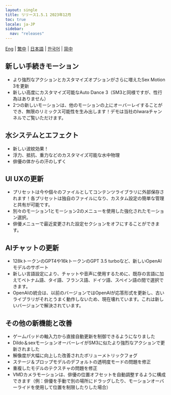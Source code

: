 ```yaml
---
layout: single
title: リリース1.5.1 2023年12月
toc: true
locale: ja-JP
sidebar:
  nav: "releases"
---
```

[Eng](/dancexr/releases/1.5.1) | [繁中](/tw/dancexr/releases/1.5.1) | [日本語](/jp/dancexr/releases/1.5.1) | [한국어](/kr/dancexr/releases/1.5.1) | [简中](/zh/dancexr/releases/1.5.1)


## 新しい手続きモーション
* より強烈なアクションとカスタマイズオプションがさらに増えたSex Motion 3を更新
* 新しい高度にカスタマイズ可能なAuto Dance 3（SM3と同様ですが、性行為はありません）
* 2つの新しいモーションは、他のモーションの上にオーバーレイすることができ、無限のリミックス可能性を生み出します！デモは当社のIwaraチャンネルでご覧いただけます。

## 水システムとエフェクト
* 新しい波紋効果！
* 浮力、抵抗、重力などのカスタマイズ可能な水中物理
* 俳優の体からの汗のしずく

## UI UXの更新
* プリセットは今や個々のファイルとしてコンテンツライブラリに外部保存されます！各プリセットは独自のファイルになり、カスタム設定の簡単な管理と共有が可能です。
* 別々のモーション1とモーション2のメニューを使用した強化されたモーション選択。
* 俳優メニューで最近変更された設定セクションをオフにすることができます。

## AIチャットの更新
* 128kトークンのGPT4や16kトークンのGPT 3.5 turboなど、新しいOpenAIモデルのサポート
* 新しい言語設定により、チャットや音声に使用するために、既存の言語に加えてベトナム語、タイ語、フランス語、ドイツ語、スペイン語の間で選択できます。
* OpenAIの統合は、以前のバージョンではOpenAIが応答形式を更新し、古いライブラリがそれとうまく動作しないため、現在壊れています。これは新しいバージョンで解決されています。

## その他の新機能と改善
* ゲームパッドの軸入力から直接自動更新を制御できるようになりました
* Dildo＆sexモーションオーバーレイがSM3に似たより強烈なアクションで更新されました
* 解像度が大幅に向上した改善されたボリューメトリックフォグ
* ステージ＆プロップモデルのデフォルトの透明度モードの問題を修正
* 重複したモデルのテクスチャの問題を修正
* VMDカメラモーションは、俳優の位置オフセットを自動調整するように構成できます（例：俳優を手動で別の場所にドラッグしたり、モーションオーバーライドを使用して位置を制限したりした場合）
